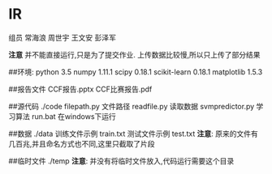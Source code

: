# IR
组员
常海浪
周世宇
王文安
彭泽军

**注意**
并不能直接运行,只是为了提交作业.
上传数据比较慢,所以只上传了部分结果

##环境:
python 3.5
	numpy 1.11.1
	scipy 0.18.1
	scikit-learn 0.18.1
	matplotlib 1.5.3

##报告文件
CCF报告.pptx
CCF比赛报告.pdf

##源代码 ./code
filepath.py  文件路径
readfile.py  读取数据
svmpredictor.py  学习算法
run.bat   在windows下运行

##数据 ./data
训练文件示例 train.txt
测试文件示例 test.txt
**注意**: 原来的文件有几百兆,并且命名方式也不同,这里只截取了片段

##临时文件 ./temp
**注意**: 并没有将临时文件放入,代码运行需要这个目录
